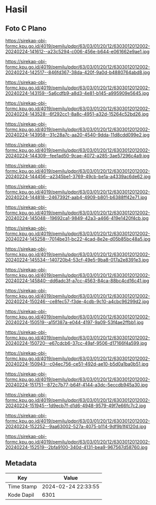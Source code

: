 # Hasil

## Foto C Plano

https://sirekap-obj-formc.kpu.go.id/4019/pemilu/pdpr/63/03/01/20/12/6303012012002-20240224-141612--a23c5294-c006-456e-b644-e061662e9ae1.jpg

https://sirekap-obj-formc.kpu.go.id/4019/pemilu/pdpr/63/03/01/20/12/6303012012002-20240224-142517--846fd367-38da-420f-9a0d-b4880764abd8.jpg

https://sirekap-obj-formc.kpu.go.id/4019/pemilu/pdpr/63/03/01/20/12/6303012012002-20240224-143159--5a6cdfb9-a8d3-4e81-b145-a995909e5645.jpg

https://sirekap-obj-formc.kpu.go.id/4019/pemilu/pdpr/63/03/01/20/12/6303012012002-20240224-143528--6f292cc1-8a8c-4951-a32d-15264c52bd26.jpg

https://sirekap-obj-formc.kpu.go.id/4019/pemilu/pdpr/63/03/01/20/12/6303012012002-20240224-143958--31c28a7c-aa20-4540-9dda-11d8cdd099e2.jpg

https://sirekap-obj-formc.kpu.go.id/4019/pemilu/pdpr/63/03/01/20/12/6303012012002-20240224-144309--fee1ad50-9cae-4072-a285-3ae57296c4a9.jpg

https://sirekap-obj-formc.kpu.go.id/4019/pemilu/pdpr/63/03/01/20/12/6303012012002-20240224-144456--a2345be1-3769-49cb-be1a-a4339ac6de62.jpg

https://sirekap-obj-formc.kpu.go.id/4019/pemilu/pdpr/63/03/01/20/12/6303012012002-20240224-144818--2467392f-aab4-4909-b801-b6388ff42e71.jpg

https://sirekap-obj-formc.kpu.go.id/4019/pemilu/pdpr/63/03/01/20/12/6303012012002-20240224-145048--19692ca1-9849-42a3-a466-419e1420f4cb.jpg

https://sirekap-obj-formc.kpu.go.id/4019/pemilu/pdpr/63/03/01/20/12/6303012012002-20240224-145258--7014be31-bc22-4cad-8e2e-d05b85bc48a5.jpg

https://sirekap-obj-formc.kpu.go.id/4019/pemilu/pdpr/63/03/01/20/12/6303012012002-20240224-145534--140720b4-53cf-49e5-9ba8-017a2e8391e3.jpg

https://sirekap-obj-formc.kpu.go.id/4019/pemilu/pdpr/63/03/01/20/12/6303012012002-20240224-145840--dd6adc3f-a7cc-4563-84ca-88bc4cd16c41.jpg

https://sirekap-obj-formc.kpu.go.id/4019/pemilu/pdpr/63/03/01/20/12/6303012012002-20240224-150246--ce8fec57-f3de-4cdb-9c10-a4cbc96299d2.jpg

https://sirekap-obj-formc.kpu.go.id/4019/pemilu/pdpr/63/03/01/20/12/6303012012002-20240224-150519--a15f387a-e044-4197-9a09-53f4ae2ffbb1.jpg

https://sirekap-obj-formc.kpu.go.id/4019/pemilu/pdpr/63/03/01/20/12/6303012012002-20240224-150720--e67cdcb6-37cc-49af-9506-d17166f4a599.jpg

https://sirekap-obj-formc.kpu.go.id/4019/pemilu/pdpr/63/03/01/20/12/6303012012002-20240224-150943--c04ec756-ce51-492d-ae10-b5d0a1ba0b51.jpg

https://sirekap-obj-formc.kpu.go.id/4019/pemilu/pdpr/63/03/01/20/12/6303012012002-20240224-151751--872c7b77-b64f-4144-a3dc-5eccdb945a30.jpg

https://sirekap-obj-formc.kpu.go.id/4019/pemilu/pdpr/63/03/01/20/12/6303012012002-20240224-151945--1d9ecb7f-d1d6-4948-9579-49f7e66fc7c2.jpg

https://sirekap-obj-formc.kpu.go.id/4019/pemilu/pdpr/63/03/01/20/12/6303012012002-20240224-152252--9aa63002-527a-4075-b114-9df9b1f4120d.jpg

https://sirekap-obj-formc.kpu.go.id/4019/pemilu/pdpr/63/03/01/20/12/6303012012002-20240224-152519--2bfa9100-340d-4131-bea9-967567d58760.jpg


## Metadata

| Key        | Value               |
| ---------- | ------------------- |
| Time Stamp | 2024-02-24 22:33:55 |
| Kode Dapil | 6301                |



